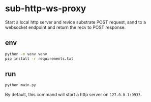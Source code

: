# sub-http-ws-proxy
Start a local http server and revice substrate POST request, sand to a websocket endpoint and return the recv to POST response.

## env
```bash
python -m venv venv
pip install -r requirements.txt
```

## run
```bash
python main.py
```
By default, this command will start a http server on `127.0.0.1:9933`.
